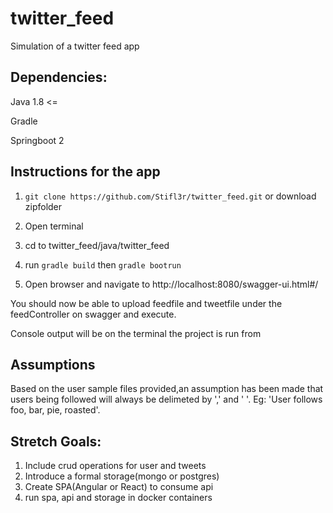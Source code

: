 # twitter_feed
Simulation of a twitter feed app

## Dependencies:

Java 1.8 <=

Gradle

Springboot 2

## Instructions for the app
1. ```git clone https://github.com/Stifl3r/twitter_feed.git```
 or download zipfolder

2. Open terminal

3. cd to twitter_feed/java/twitter_feed

4. run ```gradle build``` then ```gradle bootrun```

5. Open browser and navigate to http://localhost:8080/swagger-ui.html#/

You should now be able to upload feedfile and tweetfile under the feedController on swagger and execute.

Console output will be on the terminal the project is run from

## Assumptions 
Based on the user sample files provided,an assumption has been made that users being followed will always be delimeted by ',' and ' '. Eg: 'User follows foo, bar, pie, roasted'.

## Stretch Goals:

1. Include crud operations for user and tweets
2. Introduce a formal storage(mongo or postgres)
3. Create SPA(Angular or React) to consume api
4. run spa, api and storage in docker containers

